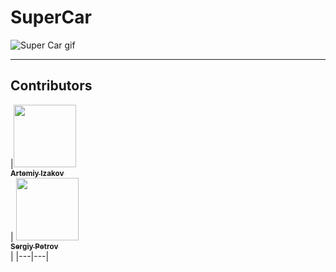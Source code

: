 # SuperCar

![Super Car gif](https://media.giphy.com/media/Q7FMpTBDk3tNVmYLP0/giphy.gif)
___

## Contributors

|[<img src="https://avatars1.githubusercontent.com/u/38810090?s=460&v=4" width="100px;"/><br /><sub><b>Artemiy Izakov</b></sub>](https://github.com/CGOptimum)<br />|
[<img src="https://avatars2.githubusercontent.com/u/25284411?s=460&v=4" width="100px;"/><br /><sub><b>Sergiy Petrov</b></sub>](https://github.com/qkeypechenka)<br />|
|---|---|
